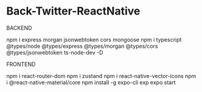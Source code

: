 # Back-Twitter-ReactNative

BACKEND

npm i express morgan jsonwebtoken cors mongoose 
npm i typescript @types/node @types/express @types/morgan @types/cors @types/jsonwebtoken ts-node-dev -D

FRONTEND

npm i react-router-dom 
npm i zustand 
npm i react-native-vector-icons 
npm i @react-native-material/core
npm install -g expo-cli exp
expo start
